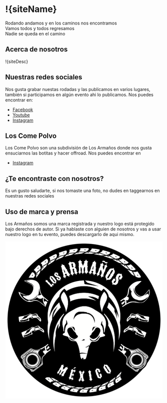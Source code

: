 

<div class="head" markdown="1">

  # !{siteName}
  <div class="primary">
    Rodando andamos y en los caminos nos encontramos<br/>
    Vamos todos y todos regresamos<br/>
    Nadie se queda en el camino
  </div>
</div>

## Acerca de nosotros
!{siteDesc}

## Nuestras redes sociales
Nos gusta grabar nuestas rodadas y las publicamos en varios lugares, también si participamos en algún evento ahi lo publicamos. Nos puedes encontrar en:

<div class="socialNetworks" markdown="1">

  - [<i class="fa-brands fa-facebook"></i>Facebook](https://www.facebook.com/LosArmanosMx?mibextid=LQQJ4d)
  - [<i class="fa-brands fa-youtube"></i>Youtube](https://www.youtube.com/@losarmanos)
  - [<i class="fa-brands fa-instagram"></i>Instagram](https://www.instagram.com/los_armanos/)

</div>

## Los Come Polvo
Los Come Polvo son una subdivisión de Los Armaños donde nos gusta ensuciarnos las botitas y hacer offroad. Nos puedes encontrar en

<div class="socialNetworks" markdown="1">

- [<i class="fa-brands fa-instagram"></i>Instagram](https://www.instagram.com/comepolvo/)

</div>

## ¿Te encontraste con nosotros?
Es un gusto saludarte, si nos tomaste una foto, no dudes en taggearnos en nuestras redes sociales

## Uso de marca y prensa
Los Armaños somos una marca registrada y nuestro logo está protegido bajo derechos de autor. Si ya hablaste con alguien de nosotros y vas a usar nuestro logo en tu evento, puedes descargarlo de aqui mismo.

<div class="images" markdown="1">

[![Logo HD](/images/logohd.png)](/images/logohd.png)  
[<i class="fa-solid fa-download"></i>](/images/logohd.png)
</div>
